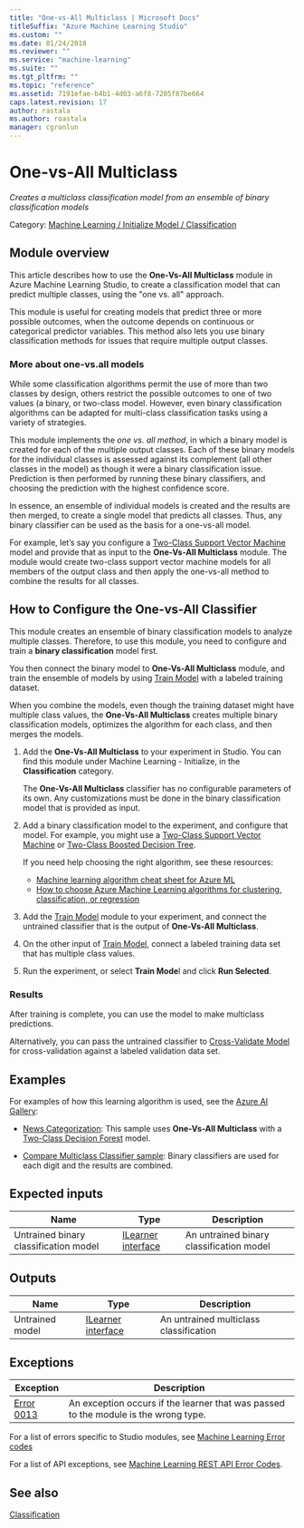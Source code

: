 ```yaml
---
title: "One-vs-All Multiclass | Microsoft Docs"
titleSuffix: "Azure Machine Learning Studio"
ms.custom: ""
ms.date: 01/24/2018
ms.reviewer: ""
ms.service: "machine-learning"
ms.suite: ""
ms.tgt_pltfrm: ""
ms.topic: "reference"
ms.assetid: 7191efae-b4b1-4d03-a6f8-7205f87be664
caps.latest.revision: 17
author: rastala
ms.author: roastala
manager: cgronlun
---
```

# One-vs-All Multiclass

*Creates a multiclass classification model from an ensemble of binary classification models*

Category: [Machine Learning / Initialize Model / Classification](machine-learning-initialize-model-classification.md)

## Module overview

This article describes how to use the **One-Vs-All Multiclass** module in Azure Machine Learning Studio, to create a classification model that can predict multiple classes, using the "one vs. all" approach.

This module is useful for creating models that predict three or more possible outcomes, when the outcome depends on continuous or categorical predictor variables. This method also lets you use binary classification methods for issues that require multiple output classes.

### More about one-vs.all models

While some classification algorithms permit the use of more than two classes by design, others restrict the possible outcomes to one of two values (a binary, or two-class model. However, even binary classification algorithms can be adapted for multi-class classification tasks using a variety of strategies. 

This module implements the *one vs. all method*, in which a binary model is created for each of the multiple output classes. Each of these binary models for the individual classes is assessed against its complement (all other classes in the model) as though it were a binary classification issue. Prediction is then performed by running these binary classifiers, and choosing the prediction with the highest confidence score.  
  
In essence, an ensemble of individual models is created and the results are then merged, to create a single model that predicts all classes. Thus, any binary classifier can be used as the basis for a one-vs-all model.  
  
 For example, let’s say you configure a [Two-Class Support Vector Machine](two-class-support-vector-machine.md) model and provide that as input to the **One-Vs-All Multiclass** module. The module would create two-class support vector machine models for all members of the output class and then apply the one-vs-all method to combine the results for all classes.  
  
## How to Configure the One-vs-All Classifier  

This module creates an ensemble of binary classification models to analyze multiple classes. Therefore, to use this module, you need to configure and train a **binary classification** model first. 

You then connect the binary model to **One-Vs-All Multiclass** module, and train the ensemble of models by using [Train Model](train-model.md) with a labeled training dataset.

When you combine the models, even though the training dataset might have multiple class values, the **One-Vs-All Multiclass** creates multiple binary classification models, optimizes the algorithm for each class, and then merges the models.

1. Add the **One-Vs-All Multiclass** to your experiment in Studio. You can find this module under Machine Learning - Initialize, in the **Classification** category.

    The **One-Vs-All Multiclass** classifier has no configurable parameters of its own. Any customizations must be done in the binary classification model that is provided as input.

2. Add a binary classification model to the experiment, and configure that model. For example, you might use a [Two-Class Support Vector Machine](two-class-support-vector-machine.md) or [Two-Class Boosted Decision Tree](two-class-boosted-decision-tree.md).

    If you need help choosing the right algorithm, see these resources:
    
    - [Machine learning algorithm cheat sheet for Azure ML](https://docs.microsoft.com/azure/machine-learning/algorithm-cheat-sheet)  
    - [How to choose Azure Machine Learning algorithms for clustering, classification, or regression](https://docs.microsoft.com/azure/machine-learning/algorithm-choice)

3. Add the [Train Model](train-model.md) module to your experiment, and connect the untrained classifier that is the output of **One-Vs-All Multiclass**.

4. On the other input of [Train Model](train-model.md), connect a labeled training data set that has multiple class values.

5. Run the experiment, or select **Train Mode**l and click **Run Selected**.

### Results

After training is complete, you can use the model to make multiclass predictions.

Alternatively, you can pass the untrained classifier to [Cross-Validate Model](cross-validate-model.md) for cross-validation against a labeled validation data set.

## Examples

For examples of how this learning algorithm is used, see the [Azure AI Gallery](https://gallery.cortanaintelligence.com/):

- [News Categorization](http://go.microsoft.com/fwlink/?LinkId=525167): This sample uses **One-Vs-All Multiclass** with a [Two-Class Decision Forest](two-class-decision-forest.md) model.

- [Compare Multiclass Classifier sample](http://go.microsoft.com/fwlink/?LinkId=525730): Binary classifiers are used for each digit and the results are combined.

## Expected inputs

|Name|Type|Description|  
|----------|----------|-----------------|  
|Untrained binary classification model|[ILearner interface](ilearner-interface.md)|An untrained binary classification model|  

## Outputs

|Name|Type|Description|  
|----------|----------|-----------------|  
|Untrained model|[ILearner interface](ilearner-interface.md)|An untrained multiclass classification|  

## Exceptions

|Exception|Description|  
|---------------|-----------------|  
|[Error 0013](errors/error-0013.md)|An exception occurs if the learner that was passed to the module is the wrong type.|  

For a list of errors specific to Studio modules, see [Machine Learning Error codes](\errors\machine-learning-module-error-codes.md)

For a list of API exceptions, see [Machine Learning REST API Error Codes](https://docs.microsoft.com/azure/machine-learning/studio/web-service-error-codes). 

## See also

 [Classification](machine-learning-initialize-model-classification.md)   